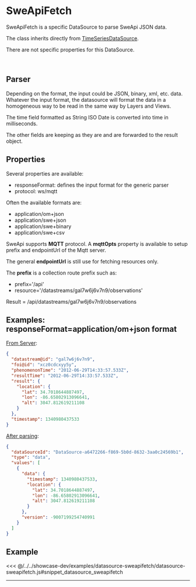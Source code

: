# SweApiFetch

SweApiFetch is a specific DataSource to parse SweApi JSON data.

The class inherits directly from [TimeSeriesDataSource](general.md).

There are not specific properties for this DataSource.

<br/>
<DocumentationLoad path="/guide/api/SweApi.html"/>

## Parser

Depending on the format, the input could be JSON, binary, xml, etc. data.
Whatever the input format, the datasource will format the data in a homogeneous way to be read in the same way by Layers
and Views.

The time field formatted as String ISO Date is converted into time in milliseconds.

The other fields are keeping as they are and are forwarded to the result object.

## Properties

Several properties are available:
- responseFormat: defines the input format for the generic parser
- protocol: ws/mqtt

Often the available formats are:
- application/om+json
- application/swe+json
- application/swe+binary
- application/swe+csv

SweApi supports **MQTT** protocol. 
A **mqttOpts** property is available to setup prefix and endpointUrl of the Mqtt server.

The general **endpointUrl** is still use for fetching resources only.

The **prefix** is a collection route prefix such as:

- prefix='/api'
- resource='/datastreams/gal7w6j6v7n9/observations'
 
Result =  /api/datastreams/gal7w6j6v7n9/observations

## Examples: responseFormat=application/om+json format

<ins>From Server</ins>:

```json
{
  "datastream@id": "gal7w6j6v7n9",
  "foi@id": "xcz0cdcxyy5y",
  "phenomenonTime": "2012-06-29T14:33:57.533Z",
  "resultTime": "2012-06-29T14:33:57.533Z",
  "result": {
    "location": {
      "lat": 34.7018644887497,
      "lon": -86.65802913096641,
      "alt": 3047.812619211108
    }
  },
  "timestamp": 1340980437533
}
```

<ins>After parsing</ins>:

```json
{
  "dataSourceId": "DataSource-a6472266-f869-5b0d-8632-3aa0c24569b1",
  "type": "data",
  "values": [
    {
      "data": {
        "timestamp": 1340980437533,
        "location": {
          "lat": 34.7018644887497,
          "lon": -86.65802913096641,
          "alt": 3047.812619211108
        }
      },
      "version": -9007199254740991
    }
  ]
}
```
## Example

<<< @/../../showcase-dev/examples/datasource-sweapifetch/datasource-sweapifetch.js#snippet_datasource_sweapifetch

<hr class="demo-hr"/>

<Example path="/showcase-dev/datasource-sweapifetch.html" style="border:none;width:100%;height: 200px" />
